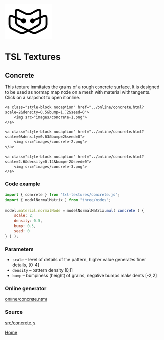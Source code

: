 <img class="logo" src="../assets/logo/logo.png">


# TSL Textures


## Concrete

This texture immitates the grains of a rough concrete 
surface. It is designed to be used as normap map node on
a mesh with material with tangents. Click on a snapshot to
open it online.

<p class="gallery">

	<a class="style-block nocaption" href="../online/concrete.html?scale=2&density=0.5&bump=1.72&seed=0">
		<img src="images/concrete-1.png">
	</a>

	<a class="style-block nocaption" href="../online/concrete.html?scale=0&density=0.63&bump=2&seed=0">
		<img src="images/concrete-2.png">
	</a>

	<a class="style-block nocaption" href="../online/concrete.html?scale=2.6&density=0.14&bump=-2&seed=0">
		<img src="images/concrete-3.png">
	</a>

</p>


### Code example
```js
import { concrete } from "tsl-textures/concrete.js";
import { modelNormalMatrix } from "three/nodes";

model.material.normalNode = modelNormalMatrix.mul( concrete ( {
	scale: 2,
	density: 0.5,
	bump: 0.5,
	seed: 0
} ) );
```


### Parameters

* `scale` &ndash; level of details of the pattern, higher value generates finer details, [0, 4]
* `density` &ndash; pattern density [0,1]
* `bump` &ndash; bumpiness (height) of grains, negative bumps make dents [-2,2]


### Online generator

[online/concrete.html](../online/concrete.html)


### Source

[src/concrete.js](https://github.com/boytchev/tsl-textures/blob/main/src/concrete.js)

		
<div class="footnote">
	<a href="../">Home</a>
</div>